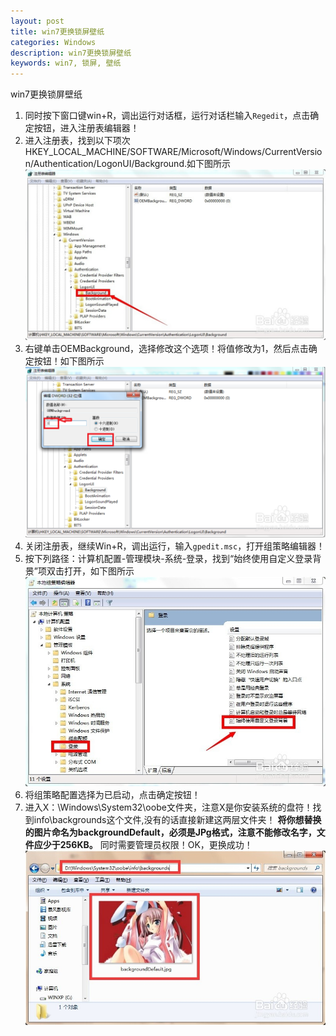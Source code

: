 ```yaml
---
layout: post
title: win7更换锁屏壁纸
categories: Windows
description: win7更换锁屏壁纸
keywords: win7, 锁屏, 壁纸
---
```


win7更换锁屏壁纸

1. 同时按下窗口键win+R，调出运行对话框，运行对话栏输入`Regedit`，点击确定按钮，进入注册表编辑器！
2. 进入注册表，找到以下项次HKEY_LOCAL_MACHINE/SOFTWARE/Microsoft/Windows/CurrentVersion/Authentication/LogonUI/Background.如下图所示
![](/assets/images/posts/windowsskill/c9bdddcec3fdfc03ce76999cd73f8794a4c2264c.jpg)
3. 右键单击OEMBackground，选择修改这个选项！将值修改为1，然后点击确定按钮！如下图所示
![](/assets/images/posts/windowsskill/ea85a94543a98226414e4e038982b9014b90ebcc.jpg)
4. 关闭注册表，继续Win+R，调出运行，输入`gpedit.msc`，打开组策略编辑器！
5. 按下列路径：计算机配置-管理模块-系统-登录，找到“始终使用自定义登录背景”项双击打开，如下图所示
![](/assets/images/posts/windowsskill/4e83cb628535e5ddeaeccafb75c6a7efcf1b6296.jpg)
6. 将组策略配置选择为已启动，点击确定按钮！
7. 进入X：\Windows\System32\oobe文件夹，注意X是你安装系统的盘符！找到info\backgrounds这个文件,没有的话直接新建这两层文件夹！ **将你想替换的图片命名为backgroundDefault，必须是JPg格式，注意不能修改名字，文件应少于256KB。** 同时需要管理员权限！OK，更换成功！
![](/assets/images/posts/windowsskill/9864a2315c6034a80677aec5c813495408237699.jpg)
